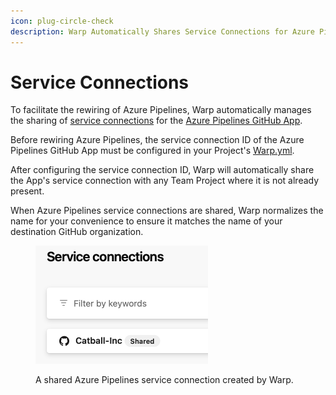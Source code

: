 ```yaml
---
icon: plug-circle-check
description: Warp Automatically Shares Service Connections for Azure Pipelines
---
```


# Service Connections

To facilitate the rewiring of Azure Pipelines, Warp automatically manages the sharing of [service connections](https://learn.microsoft.com/en-us/azure/devops/pipelines/library/service-endpoints?view=azure-devops) for the [Azure Pipelines GitHub App](https://github.com/apps/azure-pipelines).

Before rewiring Azure Pipelines, the service connection ID of the Azure Pipelines GitHub App must be configured in your Project's [Warp.yml](../../using-warp/migration-hq/warp.yml.md).

After configuring the service connection ID, Warp will automatically share the App's service connection with any Team Project where it is not already present.&#x20;

When Azure Pipelines service connections are shared, Warp normalizes the name for your convenience to ensure it matches the name of your destination GitHub organization.&#x20;

<figure><img src="../../.gitbook/assets/image (8) (1) (1).png" alt="A shared Azure Pipelines service connection created automatically by Warp." width="276"><figcaption><p>A shared Azure Pipelines service connection created by Warp.</p></figcaption></figure>

